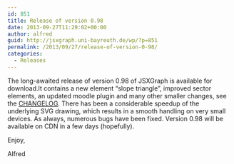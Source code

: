 ```yaml
---
id: 851
title: Release of version 0.98
date: 2013-09-27T11:29:02+00:00
author: alfred
guid: http://jsxgraph.uni-bayreuth.de/wp/?p=851
permalink: /2013/09/27/release-of-version-0-98/
categories:
  - Releases
---
```

The long-awaited release of version 0.98 of JSXGraph is available for download.It contains a new element &#8220;slope triangle&#8221;, improved sector elements, an updated moodle plugin and many other smaller changes, see the [CHANGELOG](https://github.com/jsxgraph/jsxgraph/blob/master/CHANGELOG.md). 
There has been a considerable speedup of the underlying SVG drawing, which results in a smooth handling on very small devices. As always, numerous bugs have been fixed. Version 0.98 will be available on CDN in a few days (hopefully).
  
Enjoy,
  
Alfred